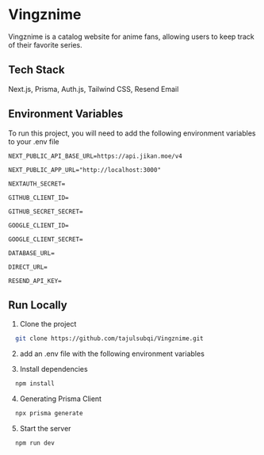# Vingznime

Vingznime is a catalog website for anime fans, allowing users to keep track of their favorite series.

## Tech Stack

Next.js, Prisma, Auth.js, Tailwind CSS, Resend Email

## Environment Variables

To run this project, you will need to add the following environment variables to your .env file

`NEXT_PUBLIC_API_BASE_URL=https://api.jikan.moe/v4`

`NEXT_PUBLIC_APP_URL="http://localhost:3000"`

`NEXTAUTH_SECRET=`

`GITHUB_CLIENT_ID=`

`GITHUB_SECRET_SECRET=`

`GOOGLE_CLIENT_ID=`

`GOOGLE_CLIENT_SECRET=`

`DATABASE_URL=`

`DIRECT_URL=`

`RESEND_API_KEY=`

## Run Locally

1. Clone the project

```bash
  git clone https://github.com/tajulsubqi/Vingznime.git
```

2. add an .env file with the following environment variables

3. Install dependencies

```bash
  npm install
```

4. Generating Prisma Client

```bash
  npx prisma generate
```

5. Start the server

```bash
  npm run dev
```
